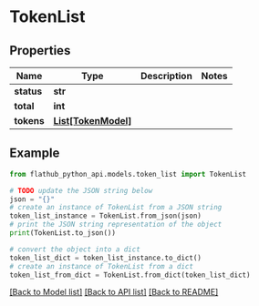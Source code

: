# TokenList


## Properties

Name | Type | Description | Notes
------------ | ------------- | ------------- | -------------
**status** | **str** |  | 
**total** | **int** |  | 
**tokens** | [**List[TokenModel]**](TokenModel.md) |  | 

## Example

```python
from flathub_python_api.models.token_list import TokenList

# TODO update the JSON string below
json = "{}"
# create an instance of TokenList from a JSON string
token_list_instance = TokenList.from_json(json)
# print the JSON string representation of the object
print(TokenList.to_json())

# convert the object into a dict
token_list_dict = token_list_instance.to_dict()
# create an instance of TokenList from a dict
token_list_from_dict = TokenList.from_dict(token_list_dict)
```
[[Back to Model list]](../README.md#documentation-for-models) [[Back to API list]](../README.md#documentation-for-api-endpoints) [[Back to README]](../README.md)



